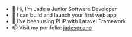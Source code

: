 - 👋 Hi, I’m Jade a Junior Software Developer
- 👀 I can build and launch your first web app
- 🌱 I've been using PHP with Laravel Framework
- 📫 Visit my portfolio: [jadesoriano](https://devtr.ee/jadesoriano)

<!---
jade-creator/jade-creator is a ✨ special ✨ repository because its `README.md` (this file) appears on your GitHub profile.
You can click the Preview link to take a look at your changes.
--->
